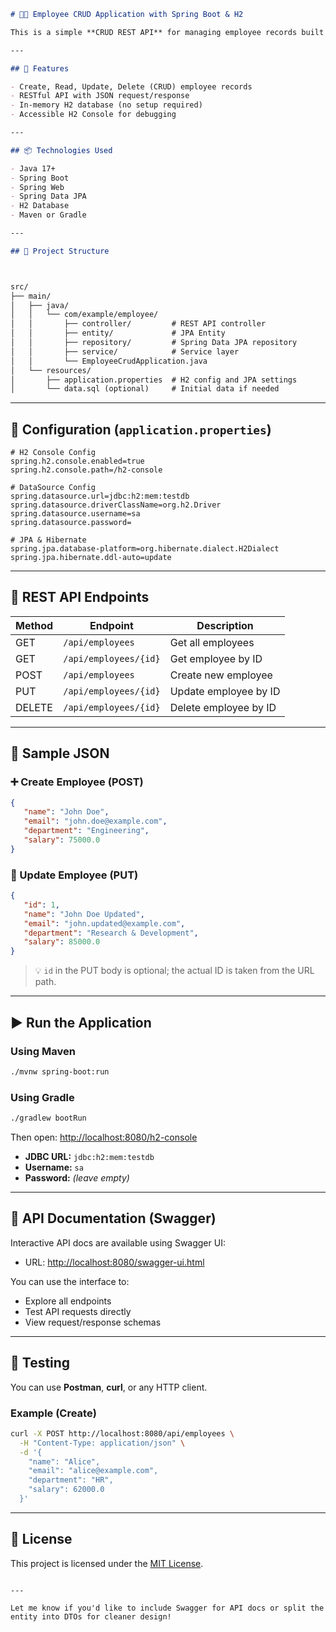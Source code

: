 

```markdown
# 🧑‍💼 Employee CRUD Application with Spring Boot & H2

This is a simple **CRUD REST API** for managing employee records built using **Spring Boot**, **Spring Data JPA**, and an **H2 in-memory database**.

---

## 🚀 Features

- Create, Read, Update, Delete (CRUD) employee records
- RESTful API with JSON request/response
- In-memory H2 database (no setup required)
- Accessible H2 Console for debugging

---

## 📦 Technologies Used

- Java 17+
- Spring Boot
- Spring Web
- Spring Data JPA
- H2 Database
- Maven or Gradle

---

## 📁 Project Structure



src/
├── main/
│   ├── java/
│   │   └── com/example/employee/
│   │       ├── controller/         # REST API controller
│   │       ├── entity/             # JPA Entity
│   │       ├── repository/         # Spring Data JPA repository
│   │       ├── service/            # Service layer
│   │       └── EmployeeCrudApplication.java
│   └── resources/
│       ├── application.properties  # H2 config and JPA settings
│       └── data.sql (optional)     # Initial data if needed

````

---

## 🔧 Configuration (`application.properties`)

```properties
# H2 Console Config
spring.h2.console.enabled=true
spring.h2.console.path=/h2-console

# DataSource Config
spring.datasource.url=jdbc:h2:mem:testdb
spring.datasource.driverClassName=org.h2.Driver
spring.datasource.username=sa
spring.datasource.password=

# JPA & Hibernate
spring.jpa.database-platform=org.hibernate.dialect.H2Dialect
spring.jpa.hibernate.ddl-auto=update
````

---

## 📡 REST API Endpoints

| Method | Endpoint              | Description           |
| ------ | --------------------- | --------------------- |
| GET    | `/api/employees`      | Get all employees     |
| GET    | `/api/employees/{id}` | Get employee by ID    |
| POST   | `/api/employees`      | Create new employee   |
| PUT    | `/api/employees/{id}` | Update employee by ID |
| DELETE | `/api/employees/{id}` | Delete employee by ID |

---

## 📝 Sample JSON

### ➕ Create Employee (POST)

```json
{
   "name": "John Doe",
   "email": "john.doe@example.com",
   "department": "Engineering",
   "salary": 75000.0
}
```

### 🔄 Update Employee (PUT)

```json
{
   "id": 1,
   "name": "John Doe Updated",
   "email": "john.updated@example.com",
   "department": "Research & Development",
   "salary": 85000.0
}
```

> 💡 `id` in the PUT body is optional; the actual ID is taken from the URL path.

---

## ▶️ Run the Application

### Using Maven

```bash
./mvnw spring-boot:run
```

### Using Gradle

```bash
./gradlew bootRun
```

Then open: [http://localhost:8080/h2-console](http://localhost:8080/h2-console)

* **JDBC URL:** `jdbc:h2:mem:testdb`
* **Username:** `sa`
* **Password:** *(leave empty)*

---

## 📖 API Documentation (Swagger)

Interactive API docs are available using Swagger UI:

- URL: [http://localhost:8080/swagger-ui.html](http://localhost:8080/swagger-ui.html)

You can use the interface to:
- Explore all endpoints
- Test API requests directly
- View request/response schemas
---

## 🧪 Testing

You can use **Postman**, **curl**, or any HTTP client.

### Example (Create)

```bash
curl -X POST http://localhost:8080/api/employees \
  -H "Content-Type: application/json" \
  -d '{
    "name": "Alice",
    "email": "alice@example.com",
    "department": "HR",
    "salary": 62000.0
  }'
```

---

## 📝 License

This project is licensed under the [MIT License](LICENSE).

```

---

Let me know if you'd like to include Swagger for API docs or split the entity into DTOs for cleaner design!
```
